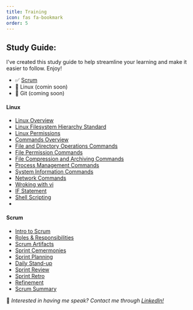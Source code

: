 ```yaml
---
title: Training
icon: fas fa-bookmark
order: 5
---
```


## Study Guide:
I've created this study guide to help streamline your learning and make it easier to follow. Enjoy!
- ✅ [Scrum](#scrum)
- 🔲 Linux (comin soon)
- 🔲 Git (coming soon)

#### Linux
- [Linux Overview](#)
- [Linux Filesystem Hierarchy Standard](#)
- [Linux Permissions](#)
- [Commands Overview](#)
- [File and Directory Operations Commands](#)
- [File Permission Commands](#)
- [File Compression and Archiving Commands](#)
- [Process Management Commands](#)
- [System Information Commands](#)
- [Network Commands](#)
- [Wroking with vi](#)
- [IF Statement](#)
- [Shell Scripting](#)
- 

#### Scrum
- [Intro to Scrum](https://rkkoranteng.com/posts/scrum-intro/)
- [Roles & Responsibilities](https://rkkoranteng.com/posts/scrum-roles-and-responsibilities/)
- [Scrum Artifacts](https://rkkoranteng.com/posts/scrum-artifacts/)
- [Sprint Cemermonies](https://rkkoranteng.com/posts/scrum-ceremonies)
- [Sprint Planning](https://rkkoranteng.com/posts/scrum-sprint-planning/)
- [Daily Stand-up](https://rkkoranteng.com/posts/scrum-daily-standup/)
- [Sprint Review](https://rkkoranteng.com/posts/scrum-sprint-review)
- [Sprint Retro](https://rkkoranteng.com/posts/scrum-sprint-retro)
- [Refinement](https://rkkoranteng.com/posts/scrum-backlog-refinement/)
- [Scrum Summary](https://rkkoranteng.com/posts/scrum-summary/)




📢 _Interested in having me speak? Contact me through [LinkedIn!](https://www.linkedin.com/in/richard-koranteng)_

